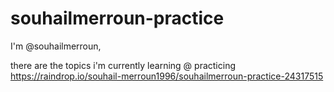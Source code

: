 # souhailmerroun-practice

I'm @souhailmerroun,

there are the topics i'm currently learning @ practicing https://raindrop.io/souhail-merroun1996/souhailmerroun-practice-24317515
